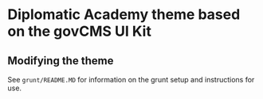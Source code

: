 # Diplomatic Academy theme based on the govCMS UI Kit

## Modifying the theme

See `grunt/README.MD` for information on the grunt setup and instructions for use.

